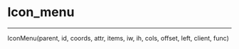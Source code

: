 Icon_menu
===
---
IconMenu(parent, id, coords, attr, items, iw, ih, cols, offset, left, client, func) 
